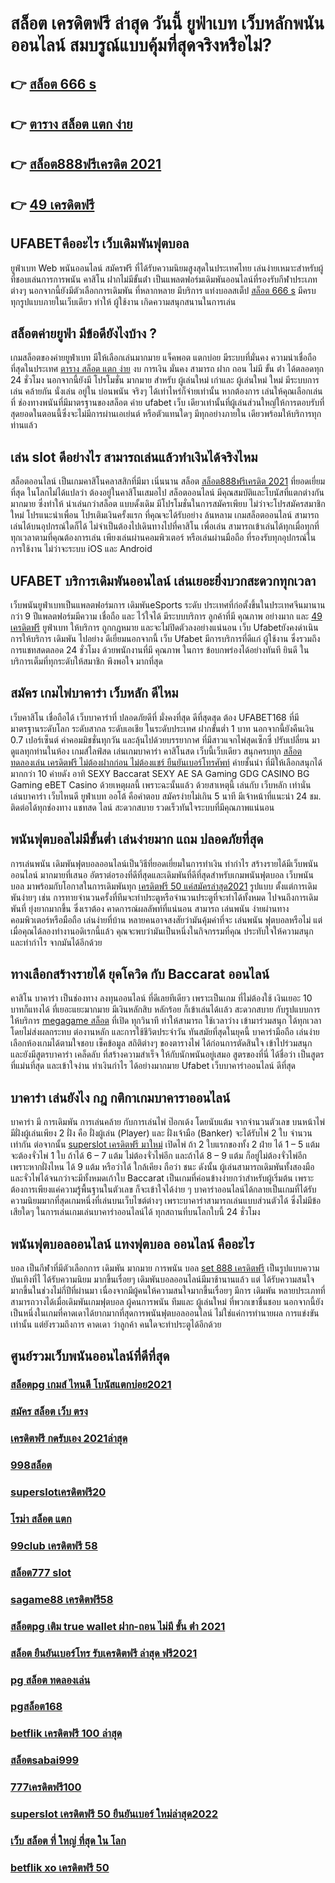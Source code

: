 # สล็อต เครดิตฟรี ล่าสุด วันนี้ ยูฟ่าเบท เว็บหลักพนันออนไลน์ สมบรูณ์แบบคุ้มที่สุดจริงหรือไม่?

## 👉 [สล็อต 666 s](https://mabet.net/credit-free-new/)
## 👉 [ตาราง สล็อต แตก ง่าย](https://mabet.net/credit-free-50/)
## 👉 [สล็อต888ฟรีเครดิต 2021](https://mabet.net/)
## 👉 [49 เครดิตฟรี](https://mabet.net/credit-free-100/)

## UFABETคืออะไร  เว็บเดิมพันฟุตบอล 

ยูฟ่าเบท Web   พนันออนไลน์ สมัครฟรี  ที่ได้รับความนิยมสูงสุดในประเทศไทย เล่นง่ายเหมาะสำหรับผู้ที่ชอบเล่นการการพนัน  คาสิโน ฝากไม่มีขั้นต่ํา  เป็นแพลตฟอร์มเดิมพันออนไลน์ที่รองรับกีฬาประเภทต่างๆ นอกจากนี้ยังมีตัวเลือกการเดิมพัน ที่หลากหลาย มีบริการ   แท่งบอลสเต็ป [สล็อต 666 s](https://mabet.net/credit-free-50/)  มีครบทุกรูปแบบภายในเว็บเดียว ทำให้ ผู้ใช้งาน เกิดความสนุกสนานในการเล่น


## สล็อตค่ายยูฟ่า มีข้อดียังไงบ้าง ?
 เกมสล็อตของค่ายยูฟ่าเบท  มีให้เลือกเล่นมากมาย  แจ็คพอต แตกบ่อย มีระบบที่มั่นคง  ความน่าเชื่อถือ ที่สุดในประเทศ  [ตาราง สล็อต แตก ง่าย](https://mabet.net/) งบ การเงิน มั่นคง สามารถ  ฝาก ถอน ไม่มี ขั้น ต่ํา ได้ตลอดทุก 24 ชั่วโมง นอกจากนี้ยังมี โปรโมชั่น  มากมาย สำหรับ ผู้เล่นใหม่ เก่าและ ผู้เล่นใหม่ ใหม่ มีระบบการเล่น  คล้ายกัน นั่งเล่น อยู่ใน บ่อนพนัน จริงๆ ได้เท่าไหร่ก็จ่ายเท่านั้น หากต้องการ เล่นให้คุณเลือกเล่นที่ ช่องทางพนันที่มีมาตรฐานของสล็อต ค่าย ufabet  เว็บ เดียวเท่านั้นที่ผู้เล่นส่วนใหญ่ให้การตอบรับที่ สุดยอดในตอนนี้ซึ่งจะไม่มีการผ่านเอเย่นต์ หรือตัวแทนใดๆ มีทุกอย่างภายใน เดียวพร้อมให้บริการทุกท่านแล้ว

## เล่น slot ดีอย่างไร สามารถเล่นแล้วทำเงินได้จริงไหม

 สล็อตออนไลน์ เป็นเกมคาสิโนคลาสสิกที่มีมา เนิ่นนาน  สล็อต [สล็อต888ฟรีเครดิต 2021](https://mabet.net/credit-free-100/)  ที่ยอดเยี่ยมที่สุด ในโลกไม่ได้แปลว่า ต้องอยู่ในคาสิโนเสมอไป สล็อตออนไลน์ มีคุณสมบัติและโบนัสที่แตกต่างกันมากมาย ซึ่งทำให้ น่าเล่นกว่าสล็อต แบบดั้งเดิม  มีโปรโมชั่นในการสมัครเพียบ ไม่ว่าจะโปรสมัครสมาชิกใหม่ โปรแนะนำเพื่อน โปรเติมเงินครั้งแรก ที่คุณจะได้รับอย่าง ล้นหลาม   เกมสล็อตออนไลน์ สามารถเล่นได้บนอุปกรณ์ใดก็ได้ ไม่จำเป็นต้องไปเดินทางไปที่คาสิโน เพื่อเล่น สามารถเข้าเล่นได้ทุกเมื่อทุกที่ทุกเวลาตามที่คุณต้องการเล่น เพียงเล่นผ่านคอมพิวเตอร์ หรือเล่นผ่านมือถือ ที่รองรับทุกอุปกรณ์ในการใช้งาน ไม่ว่าจะระบบ iOS และ Android

## UFABET บริการเดิมพันออนไลน์  เล่นเยอะยิ่งบวกสะดวกทุกเวลา

 เว็บพนันยูฟ่าเบทเป็นแพลตฟอร์มการ เดิมพันeSports ระดับ ประเทศที่ก่อตั้งขึ้นในประเทศจีนมานานกว่า 9 ปีแพลตฟอร์มมีความ เชื่อถือ และ ไว้ใจได้ มีระบบบริการ ลูกค้าที่มี คุณภาพ อย่างมาก และ [49 เครดิตฟรี](https://mabet.net/register/) ยูฟ่าเบท ให้บริการ ถูกกฎหมาย และจะไม่ปิดตัวลงอย่างแน่นอน เว็บ Ufabetยังคงดำเนินการให้บริการ เดิมพัน ไปอย่าง ดีเยี่ยมนอกจากนี้ เว็บ Ufabet มีการบริการที่ดีแก่ ผู้ใช้งาน ซึ่งรวมถึงการแชทสดตลอด 24 ชั่วโมง ด้วยพนักงานที่มี  คุณภาพ ในการ ข้อบกพร่องได้อย่างทันที  ยินดี ในบริการเต็มที่ทุกระดับให้สมาชิก  พึงพอใจ มากที่สุด 

## สมัคร เกมไพ่บาคาร่า  เว็บหลัก  ดีไหม 

  เว็บคาสิโน เชื่อถือได้  เว็บบาคาร่าที่ ปลอดภัยดีที่ มั่งคงที่สุด ดีที่สุดสุด ต้อง UFABET168 ที่มีมาตรฐานระดับโลก ระดับสากล ระดับเอเชีย ในระดับประเทศ  ฝากขั้นต่ำ 1 บาท  นอกจากนี้ยังคืนเงิน 0.7 เปอร์เซ็นต์ ค่าคอมมิชชั่นทุกวัน  และลุ้นไปด้วยบรรยากาศ ที่มีสาวแจกไพ่สุดเซ็กซี่ ปรับเปลี่ยน มาดูแลทุกท่านในห้อง เกมส์ไลฟ์สด เล่นเกมบาคาร่า คาสิโนสด เว็บนี้เว็บเดียว สนุกครบทุก [สล็อต ทดลองเล่น เครดิตฟรี ไม่ต้องฝากก่อน ไม่ต้องแชร์ ยืนยันเบอร์โทรศัพท์](https://bio.link/tisawago) ค่ายชั้นนำ ที่มีให้เลือกสนุกได้มากกว่า 10 ค่ายดัง  อาทิ  SEXY Baccarat SEXY AE SA Gaming GDG CASINO BG Gaming eBET Casino ด้วยเหตุผลนี้ เพราะฉะนั้นแล้ว ด้วยสาเหตุนี้ เล่นกับ เว็บหลัก เท่านั่น เล่นบาคาร่า เว็บไหนดี  ยูฟ่าเบท ออโต้ คือคำตอบ สมัครง่ายไม่เกิน 5 นาที มีเจ้าหน้าที่แนะนำ 24 ชม. ติดต่อได้ทุกช่องทาง แชทสด ไลน์ สะดวกสบาย รวดเร็วทันใจระบบที่มีคุณภาพแน่นอน


##  พนันฟุตบอลไม่มีขั้นต่ำ  เล่นง่ายมาก แถม  ปลอดภัยที่สุด

 การเล่นพนัน เดิมพันฟุตบอลออนไลน์เป็นวิธีที่ยอดเยี่ยมในการทำเงิน ทำกำไร สร้างรายได้มีเว็บพนันออนไลน์ มากมายที่เสนอ อัตราต่อรองที่ดีที่สุดและเดิมพันที่ดีที่สุดสำหรับเกมพนันฟุตบอล  เว็บพนันบอล มาพร้อมกับโอกาสในการเดิมพันทุก [เครดิตฟรี 50 แค่สมัครล่าสุด2021](https://mabet.net/) รูปแบบ  ตั้งแต่การเดิมพันง่ายๆ เช่น  การทายจำนวนครั้งที่ทีมจะทำประตูหรือจำนวนประตูที่จะทำได้ทั้งหมด ไปจนถึงการเดิมพันที่ ยุ่งยากมากขึ้น ซึ่งเราต้อง คาดการณ์ผลลัพท์ที่แน่นอน สามารถ เล่นพนัน ง่ายผ่านทางคอมพิวเตอร์หรือมือถือ เล่นง่ายที่บ้าน หลายคนอาจสงสัยว่ามันคุ้มค่าที่จะ เล่นพนัน ฟุตบอลหรือไม่ แต่เมื่อคุณได้ลองทำงานอดิเรกนี้แล้ว คุณจะพบว่ามันเป็นหนึ่งในกิจกรรมที่คุณ ประทับใจให้ความสนุกและทำกำไร จากมันได้อีกด้วย

## ทางเลือกสร้างรายได้ ยุคโควิด กับ  Baccarat ออนไลน์ 

คาสิโน บาคาร่า เป็นช่องทาง  ลงทุนออนไลน์ ที่ดีเลยทีเดียว เพราะเป็นเกม ที่ไม่ต้องใช้ เงินเยอะ 10 บาทก็แทงได้ ที่เยอะแยะมากมาย มีเงินหลักสิบ หลักร้อย ก็เข้าเล่นได้เเล้ว สะดวกสบาย กับรูปแบบการให้บริการ [megagame สล็อต](https://mabet.net/20-free-100/) ที่เปิด  ทุกวินาที ทำให้สามารถ ใช้เวลาว่าง เข้ามาร่วมสนุก ได้ทุกเวลาโดยไม่ส่งผลกระทบ ต่องานหลัก และการใช้ชีวิตประจำวัน  ทันสมัยที่สุดในยุคนี้  บาคาร่ามือถือ เล่นง่าย เลือกห้องเกมได้ตามใจชอบ เช็คข้อมูล สถิติต่างๆ ของตารางไพ่ ได้ก่อนการตัดสินใจ เข้าไปร่วมสนุก และยังมีสูตรบาคาร่า  เคล็ดลับ   ที่สร้างความสำเร็จ ให้กับนักพนันอยู่เสมอ สูตรของที่นี่ ได้ชื่อว่า เป็นสูตรที่แม่นที่สุด และเข้าใจง่าน ทำเงินกำไร ได้อย่างมากมาย Ufabet  เว็บบาคาร่าออนไลน์ ดีที่สุด

## บาคาร่า เล่นยังไง กฎ กติกาเกมบาคาราออนไลน์

บาคาร่า มี  การเดิมพัน  การเล่นคล้าย กับการเล่นไพ่ ป๊อกเด้ง โดยนับแต้ม จากจำนวนตัวเลข บนหน้าไพ่ มีฝั่งผู้เล่นเพียง 2 ฝั่ง คือ ฝั่งผู้เล่น (Player)  และ ฝั่งเจ้ามือ (Banker) จะได้รับไพ่ 2 ใบ จำนวน เท่ากัน  ต่อจากนั้น  [superslot เครดิตฟรี มาใหม่](https://member.mabet.net/?action=login) เปิดไพ่ ถ้า 2 ใบแรกของทั้ง 2 ฝ่าย ได้ 1 – 5 แต้ม จะต้องจั่วไพ่ 1 ใบ ถ้าได้ 6 – 7 แต้ม ไม่ต้องจั่วไพ่อีก  และถ้าได้ 8 – 9 แต้ม ก็อยู่ไม่ต้องจั่วไพ่อีก เพราะหากฝั่งไหน ได้ 9 แต้ม หรือว่าได้ ใกล้เคียง ถือว่า ชนะ ดังนั้น ผู้เล่นสามารถเดิมพันทั้งสองมือและจั่วไพ่ได้จนกว่าจะมีทั้งหมดเก้าใบ Baccarat เป็นเกมที่ค่อนข้างง่ายกว่าสำหรับผู้เริ่มต้น เพราะต้องการเพียงแค่ความรู้พื้นฐานในตัวเลข ก็จะเข้าใจได้ง่าย ๆ บาคาร่าออนไลน์ได้กลายเป็นเกมที่ได้รับความนิยมมากที่สุดเกมหนึ่งที่เล่นบนเว็บไซต์ต่างๆ เพราะบาคาร่าสามารถเล่นแบบส่วนตัวได้ ซึ่งไม่มีข้อเสียใดๆ ในการเล่นเกมเล่นบาคาร่าออนไลน์ได้  ทุกสถานที่บนโลกใบนี้  24 ชั่วโมง

##  พนันฟุตบอลออนไลน์   แทงฟุตบอล ออนไลน์ คืออะไร

 บอล  เป็นกีฬาที่มีตัวเลือกการ เดิมพัน มากมาย การพนัน บอล [set 888 เครดิตฟรี](https://mabet.net/register/)  เป็นรูปแบบความบันเทิงที่ไ ได้รับความนิยม มากขึ้นเรื่อยๆ  เดิมพันบอลออนไลน์มีมาช้านานแล้ว แต่ ได้รับความสนใจ มากขึ้นในช่วงไม่กี่ปีที่ผ่านมา เนื่องจากมีผู้คนให้ความสนใจมากขึ้นเรื่อยๆ มีการ เดิมพัน หลายประเภทที่สามารถวางได้เมื่อเดิมพันเกมฟุตบอล   ผู้คนการพนัน ทีมและ ผู้เล่นใหม่ ที่พวกเขาชื่นชอบ นอกจากนี้ยังเป็นหนึ่งในเกมที่คาดเดาได้ยากมากที่สุดการพนันฟุตบอลออนไลน์   ไม่ใช่แค่การทำนายผล การแข่งขันเท่านั้น แต่ยังรวมถึงการ คาดเดา ว่าลูกค้า คนใดจะทำประตูได้อีกด้วย

## ศูนย์รวมเว็บพนันออนไลน์ที่ดีที่สุด

### [สล็อตpg เกมส์ ไหนดี โบนัสแตกบ่อย2021](https://atom.io/themes/MABET.net%20สล็อตหมายเลข1%20แตกหนัก%20100%%20สยาม99%20เครดิตฟรี%20008%20สล็อต%20สล็อตแตกหนัก%2020รับ100)
### [สมัคร สล็อต เว็บ ตรง](https://atom.io/themes/MABET.net%20สล็อตหมายเลข1%20แตกหนัก%20100%%20สล็อต%20เครดิต%20ฟรี%2050%20บาท%20แค่%20สมัคร%20008%20สล็อต%20สล็อตแตกหนัก%2020รับ100)
### [เครดิตฟรี กดรับเอง 2021ล่าสุด](https://atom.io/themes/MABET.net%20สล็อตหมายเลข1%20แตกหนัก%20100%%20สล็อต879%20008%20สล็อต%20สล็อตแตกหนัก%2020รับ100)
### [998สล็อต](https://atom.io/themes/MABET.net%20สล็อตหมายเลข1%20แตกหนัก%20100%%20สล็อต%20joker%20เว็บตรง%20ไม่ผ่านเอเย่นต์%20008%20สล็อต%20สล็อตแตกหนัก%2020รับ100)
### [superslotเครดิตฟรี20](https://atom.io/themes/MABET.net%20สล็อตหมายเลข1%20แตกหนัก%20100%%20สล็อตxo369%20008%20สล็อต%20สล็อตแตกหนัก%2020รับ100)
### [โรม่า สล็อต แตก](https://atom.io/themes/MABET.net%20สล็อตหมายเลข1%20แตกหนัก%20100%%20pg168%20เครดิตฟรี%2050%20008%20สล็อต%20สล็อตแตกหนัก%2020รับ100)
### [99club เครดิตฟรี 58](https://atom.io/themes/MABET.net%20สล็อตหมายเลข1%20แตกหนัก%20100%%20เฮง%20เฮง%20เฮง%20สล็อต%20999%20008%20สล็อต%20สล็อตแตกหนัก%2020รับ100)
### [สล็อต777 slot](https://atom.io/themes/MABET.net%20สล็อตหมายเลข1%20แตกหนัก%20100%%20รวมสล็อตทุกค่ายในเว็บเดียว%20เครดิตฟรี%20008%20สล็อต%20สล็อตแตกหนัก%2020รับ100)
### [sagame88 เครดิตฟรี58](https://atom.io/themes/MABET.net%20สล็อตหมายเลข1%20แตกหนัก%20100%%20สล็อตxoคิงคอง%20008%20สล็อต%20สล็อตแตกหนัก%2020รับ100)
### [สล็อตpg เติม true wallet ฝาก-ถอน ไม่มี ขั้น ต่ํา 2021](https://atom.io/themes/MABET.net%20สล็อตหมายเลข1%20แตกหนัก%20100%%20สมัคร%20ufabet%20ฝากถอน%20ผ่าน%20วอ%20เลท%20ไม่มี%20ขั้นต่ํา%20008%20สล็อต%20สล็อตแตกหนัก%2020รับ100)
### [สล็อต ยืนยันเบอร์โทร รับเครดิตฟรี ล่าสุด ฟรี2021](https://atom.io/themes/MABET.net%20สล็อตหมายเลข1%20แตกหนัก%20100%%20สล็อต%20เติม%20true%20wallet%20ฝาก-ถอน%20ไม่มี%20ขั้น%20ต่ำ%202021%20008%20สล็อต%20สล็อตแตกหนัก%2020รับ100)
### [pg สล็อต ทดลองเล่น](https://atom.io/themes/MABET.net%20สล็อตหมายเลข1%20แตกหนัก%20100%%20r666สล็อต%20008%20สล็อต%20สล็อตแตกหนัก%2020รับ100)
### [pgสล็อต168](https://atom.io/themes/MABET.net%20สล็อตหมายเลข1%20แตกหนัก%20100%%20สล็อต%20world1688%20008%20สล็อต%20สล็อตแตกหนัก%2020รับ100)
### [betflik เครดิตฟรี 100 ล่าสุด](https://atom.io/themes/MABET.net%20สล็อตหมายเลข1%20แตกหนัก%20100%%20สล็อต%20pg%20ระบบ%20วอ%20เลท%20008%20สล็อต%20สล็อตแตกหนัก%2020รับ100)
### [สล็อตsabai999](https://atom.io/themes/MABET.net%20สล็อตหมายเลข1%20แตกหนัก%20100%%20เครดิตฟรี%2050%20ยืนยันเบอร์%20ล่าสุด%20008%20สล็อต%20สล็อตแตกหนัก%2020รับ100)
### [777เครดิตฟรี100](https://atom.io/themes/MABET.net%20สล็อตหมายเลข1%20แตกหนัก%20100%%20สล็อต%20ถอน%20เข้า%20วอ%20เลท%20ไม่มี%20ขั้นต่ำ%20008%20สล็อต%20สล็อตแตกหนัก%2020รับ100)
### [superslot เครดิตฟรี 50 ยืนยันเบอร์ ใหม่ล่าสุด2022](https://atom.io/themes/MABET.net%20สล็อตหมายเลข1%20แตกหนัก%20100%%20เล่น%20สล็อต%20เว็บ%20ไหน%20ดี%20008%20สล็อต%20สล็อตแตกหนัก%2020รับ100)
### [เว็บ สล็อต ที่ ใหญ่ ที่สุด ใน โลก](https://atom.io/themes/MABET.net%20สล็อตหมายเลข1%20แตกหนัก%20100%%20สล็อต%205g%20008%20สล็อต%20สล็อตแตกหนัก%2020รับ100)
### [betflik xo เครดิตฟรี 50](https://atom.io/themes/MABET.net%20สล็อตหมายเลข1%20แตกหนัก%20100%%20สล็อต%201234%20joker%20008%20สล็อต%20สล็อตแตกหนัก%2020รับ100)